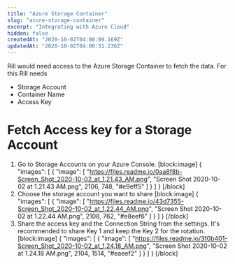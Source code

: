 ```yaml
---
title: "Azure Storage Container"
slug: "azure-storage-container"
excerpt: "Integrating with Azure Cloud"
hidden: false
createdAt: "2020-10-02T04:00:09.169Z"
updatedAt: "2020-10-02T04:00:51.236Z"
---
```

Rill would need access to the Azure Storage Container to fetch the data. For this Rill needs 
* Storage Account
* Container Name
* Access Key

# Fetch Access key for a Storage Account

1. Go to Storage Accounts on your Azure Console.
[block:image]
{
  "images": [
    {
      "image": [
        "https://files.readme.io/0aa8f8b-Screen_Shot_2020-10-02_at_1.21.43_AM.png",
        "Screen Shot 2020-10-02 at 1.21.43 AM.png",
        2106,
        748,
        "#e9eff5"
      ]
    }
  ]
}
[/block]
2. Choose the storage account you want to share
[block:image]
{
  "images": [
    {
      "image": [
        "https://files.readme.io/43d7355-Screen_Shot_2020-10-02_at_1.22.44_AM.png",
        "Screen Shot 2020-10-02 at 1.22.44 AM.png",
        2108,
        762,
        "#e8eef6"
      ]
    }
  ]
}
[/block]
3. Share the access key and the Connection String from the settings. 
It's recommended to share Key 1 and keep the Key 2 for the rotation.
[block:image]
{
  "images": [
    {
      "image": [
        "https://files.readme.io/3f0b401-Screen_Shot_2020-10-02_at_1.24.18_AM.png",
        "Screen Shot 2020-10-02 at 1.24.18 AM.png",
        2104,
        1514,
        "#eaeef2"
      ]
    }
  ]
}
[/block]